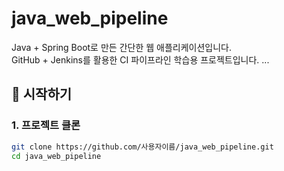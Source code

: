 # java_web_pipeline

Java + Spring Boot로 만든 간단한 웹 애플리케이션입니다.  
GitHub + Jenkins를 활용한 CI 파이프라인 학습용 프로젝트입니다.
...

## 🚀 시작하기

### 1. 프로젝트 클론
```bash
git clone https://github.com/사용자이름/java_web_pipeline.git
cd java_web_pipeline
